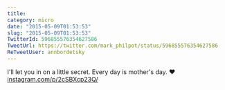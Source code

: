 ```yaml
---
title: 
category: micro
date: "2015-05-09T01:53:53"
slug: "2015-05-09T01:53:53"
TwitterId: 596855576354627586
TweetUrl: https://twitter.com/mark_philpot/status/596855576354627586
ReTweetUser: annbordetsky
---
```


<i class="fa fa-retweet" aria-hidden="true"></i> I'll let you in on a little secret. Every day is mother's day. ❤️ [instagram.com/p/2cSBXcp23Q/](https://instagram.com/p/2cSBXcp23Q/)